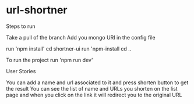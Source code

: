 # url-shortner

Steps to run

Take a pull of the branch
Add you mongo URI in the config file

run 'npm install'
cd shortner-ui
run 'npm-install
cd ..

To run the project
run 'npm run dev'

User Stories

You can add a name and url associated to it and press shorten button to get the result
You can see the list of name and URLs you shorten on the list page and when you click on the link it will redirect you to the original URL
